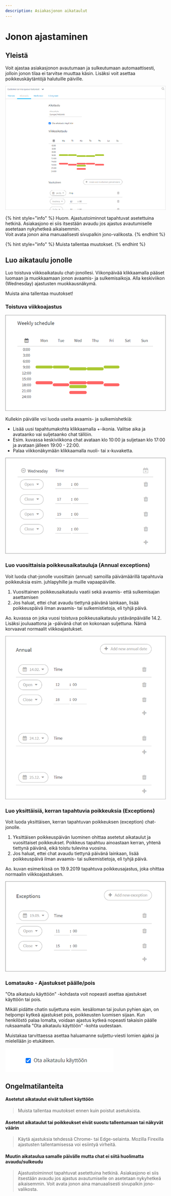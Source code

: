 ```yaml
---
description: Asiakasjonon aikataulut
---
```


# Jonon ajastaminen

## Yleistä

Voit ajastaa asiakasjonon avautumaan ja sulkeutumaan automaattisesti, jolloin jonon tilaa ei tarvitse muuttaa käsin. Lisäksi voit asettaa poikkeuskäytäntöjä halutuille päiville.

![Jonon aikatauluasetukset](../.gitbook/assets/jonon-aikataulu-schedule.png)

{% hint style="info" %}
Huom. Ajastustoiminnot tapahtuvat asetettuina hetkinä. Asiakasjono ei siis itsestään avaudu jos ajastus avautumiselle asetetaan nykyhetkeä aikaisemmin. \
Voit avata jonon aina manuaalisesti sivupalkin jono-valikosta.
{% endhint %}

{% hint style="info" %}
Muista tallentaa muutokset.
{% endhint %}

## Luo aikataulu jonolle

Luo toistuva viikkoaikataulu chat-jonollesi. Viikonpäivää klikkaamalla pääset luomaan ja muokkaamaan jonon avaamis- ja sulkemisaikoja. Alla keskiviikon (Wednesday) ajastusten muokkausnäkymä.

Muista aina tallentaa muutokset!

### Toistuva viikkoajastus

![Viikkoaikataulu-esimerkki](../.gitbook/assets/schedule-weekly.png)

Kullekin päivälle voi luoda useita avaamis- ja sulkemishetkiä:

* Lisää uusi tapahtumakohta klikkaamalla +-ikonia. Valitse aika ja avataanko vai suljetaanko chat tällöin.
* Esim. kuvassa keskiviikkona chat avataan klo 10:00 ja suljetaan klo 17:00 ja avataan jälleen 19:00 - 22:00.
* Palaa viikkonäkymään klikkaamalla nuoli- tai x-kuvaketta.

![Päiväkohtaisten ajastusten muokkaus](../.gitbook/assets/schedule-weekly-set.png)

### Luo vuosittaisia poikkeusaikatauluja (Annual exceptions) <a href="luo-vuosittaisia-poikkeusaikatauluja" id="luo-vuosittaisia-poikkeusaikatauluja"></a>

Voit luoda chat-jonolle vuosittain (annual) samoilla päivämäärillä tapahtuvia poikkeuksia esim. juhlapyhille ja muille vapaapäiville.

1. Vuosittainen poikkeusaikataulu vaatii sekä avaamis- että sulkemisajan asettamisen
2. Jos haluat, ettei chat avaudu tiettynä päivänä lainkaan, lisää poikkeuspäivä ilman avaamis- tai sulkemistietoja, eli tyhjä päivä.

Ao. kuvassa on joka vuosi toistuva poikkeusaikataulu ystävänpäivälle 14.2.  Lisäksi jouluaattona ja -päivänä chat on kokonaan suljettuna. Nämä korvaavat normaalit viikkoajastukset.

![](<../.gitbook/assets/schedule-annual (1).png>)

### Luo yksittäisiä, kerran tapahtuvia poikkeuksia (Exceptions) <a href="luo-yksittaisia-kerran-tapahtuvia-poikkeuksia" id="luo-yksittaisia-kerran-tapahtuvia-poikkeuksia"></a>

Voit luoda yksittäisen, kerran tapahtuvan poikkeuksen (exception) chat-jonolle.

1. Yksittäisen poikkeuspäivän luominen ohittaa asetetut aikataulut ja vuosittaiset poikkeukset. Poikkeus tapahtuu ainoastaan kerran, yhtenä tiettynä päivänä, eikä toistu tulevina vuosina. 
2. Jos haluat, ettei chat avaudu tiettynä päivänä lainkaan, lisää poikkeuspäivä ilman avaamis- tai sulkemistietoja, eli tyhjä päivä.

Ao. kuvan esimerkissä on 19.9.2019 tapahtuva poikkeusajastus, joka ohittaa normaalin viikkoajastuksen.

![](../.gitbook/assets/schedule-exception.png)

### Lomatauko - Ajastukset päälle/pois <a href="ajastukset-paalle-pois" id="ajastukset-paalle-pois"></a>

"Ota aikataulu käyttöön" -kohdasta voit nopeasti asettaa ajastukset käyttöön tai pois.

Mikäli pidätte chatin suljettuna esim. kesäloman tai joulun pyhien ajan, on helpompi kytkeä ajastukset pois, poikkeusten luomisen sijaan. Kun henkilöstö palaa lomalta, voidaan ajastus kytkeä nopeasti takaisin päälle ruksaamalla "Ota aikataulu käyttöön" -kohta uudestaan.

Muistakaa tarvittaessa asettaa haluamanne suljettu-viesti lomien ajaksi ja mielellään jo etukäteen.

![Ajastukset käytössä/pois käytöstä](../.gitbook/assets/ajastus-ota-aikataulu-käyttöön.png)

## Ongelmatilanteita

#### Asetetut aikataulut eivät tulleet käyttöön

> Muista tallentaa muutokset ennen kuin poistut asetuksista.

#### Asetetut aikataulut tai poikkeukset eivät suostu tallentumaan tai näkyvät väärin

> Käytä ajastuksia tehdessä Chrome- tai Edge-selainta. Mozilla Firexilla ajastusten tallentamisessa voi esiintyä virheitä.

#### Muutin aikataulua samalle päivälle mutta chat ei siitä huolimatta avaudu/sulkeudu

> Ajastustoiminnot tapahtuvat asetettuina hetkinä. Asiakasjono ei siis itsestään avaudu jos ajastus avautumiselle on asetetaan nykyhetkeä aikaisemmin. Voit avata jonon aina manuaalisesti sivupalkin jono-valikosta.
